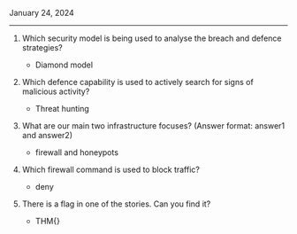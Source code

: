 January 24, 2024

--------------------------------

1. Which security model is being used to analyse the breach and defence strategies?
	- Diamond model

2. Which defence capability is used to actively search for signs of malicious activity?
	- Threat hunting

3. What are our main two infrastructure focuses? (Answer format: answer1 and answer2)
	- firewall and honeypots

4. Which firewall command is used to block traffic?
	- deny

5. There is a flag in one of the stories. Can you find it?
	- THM{}
